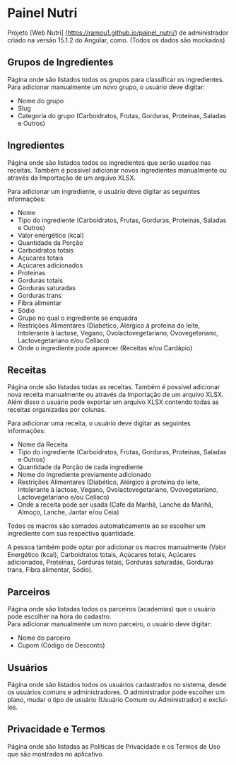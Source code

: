 # Painel Nutri

Projeto [Web Nutri] (https://ramou1.github.io/painel_nutri/) de administrador criado na versão 15.1.2 do Angular, como. (Todos os dados são mockados)

## Grupos de Ingredientes

Página onde são listados todos os grupos para classificar os ingredientes.</br>
Para adicionar manualmente um novo grupo, o usuário deve digitar:
- Nome do grupo
- Slug
- Categoria do grupo (Carboidratos, Frutas, Gorduras, Proteínas, Saladas e Outros)

## Ingredientes

Página onde são listados todos os ingredientes que serão usados nas receitas. Também é possível adicionar novos ingredientes manualmente ou através da Importação de um arquivo XLSX.<br />

Para adicionar um ingrediente, o usuário deve digitar as seguintes informações:
- Nome
- Tipo do ingrediente (Carboidratos, Frutas, Gorduras, Proteínas, Saladas e Outros)
- Valor energético (kcal)
- Quantidade da Porção
- Carboidratos totais
- Açúcares totais
- Açúcares adicionados
- Proteínas
- Gorduras totais
- Gorduras saturadas
- Gorduras trans
- Fibra alimentar
- Sódio
- Grupo no qual o ingrediente se enquadra
- Restrições Alimentares (Diabético, Alérgico à proteína do leite, Intolerante à lactose, Vegano, Ovolactovegetariano, Ovovegetariano, Lactovegetariano e/ou Celíaco)
- Onde o ingrediente pode aparecer (Receitas e/ou Cardápio)

## Receitas

Página onde são listadas todas as receitas. Também é possível adicionar nova receita manualmente ou através da Importação de um arquivo XLSX. Além disso o usuário pode exportar um arquivo XLSX contendo todas as receitas organizadas por colunas.<br />

Para adicionar uma receita, o usuário deve digitar as seguintes informações:
- Nome da Receita
- Tipo do ingrediente (Carboidratos, Frutas, Gorduras, Proteínas, Saladas e Outros)
- Quantidade da Porção de cada ingrediente
- Nome do Ingrediente previamente adicionado
- Restrições Alimentares (Diabético, Alérgico à proteína do leite, Intolerante à lactose, Vegano, Ovolactovegetariano, Ovovegetariano, Lactovegetariano e/ou Celíaco)
- Onde a receita pode ser usada (Café da Manhã, Lanche da Manhã, Almoço, Lanche, Jantar e/ou Ceia)

Todos os macros são somados automaticamente ao se escolher um ingrediente com sua respectiva quantidade.

A pessoa também pode optar por adicionar os macros manualmente (Valor Energético (kcal), Carboidratos totais, Açúcares totais, Açúcares adicionados, Proteínas, Gorduras totais, Gorduras saturadas, Gorduras trans, Fibra alimentar, Sódio).

## Parceiros
Página onde são listadas todos os parceiros (academias) que o usuário pode escolher na hora do cadastro.</br>
Para adicionar manualmente um novo parceiro, o usuário deve digitar:
- Nome do parceiro
- Cupom (Código de Desconto)

## Usuários
Página onde são listados todos os usuários cadastrados no sistema, desde os usuários comuns e administradores. O administrador pode escolher um plano, mudar o tipo de usuário (Usuário Comum ou Administrador) e excluí-los.

## Privacidade e Termos
Página onde são listadas as Políticas de Privacidade e os Termos de Uso que são mostrados no aplicativo.


<!-- referencias:

https://www.behance.net/gallery/201708951/Landing-page-for-nutrition-coach?tracking_source=search_projects|nutrition+design&l=15

https://www.behance.net/gallery/201950419/Nutricoach-Smart-Nutrition-Stronger-You?tracking_source=search_projects|nutrition+page&l=5 -->
